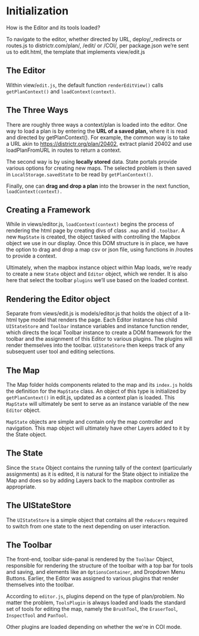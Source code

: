 # Initialization
How is the Editor and its tools loaded?

To navigate to the editor, whether directed by URL, deploy/_redirects
or routes.js to districtr.com/plan/, /edit/ or /COI/, per package.json
we’re sent us to edit.html, the template that implements view/edit.js

## The Editor

Within view/`edit.js`, the default function `renderEditView()` calls
`getPlanContext()` and `loadContext(context)`.

## The Three Ways

There are roughly three ways a context/plan is loaded into the editor. 
One way to load a plan is by entering the **URL of a saved plan,** where
it is read and directed by getPlanContext(). For example, the common way
is to take a URL akin to https://districtr.org/plan/20402, extract
planid 20402 and use loadPlanFromURL in routes to return a context. 

The second way is by using **locally stored** data. State portals
provide various options for creating new maps. The selected problem is then saved
in `LocalStorage.savedState` to be read by `getPlanContext()`.

Finally, one can **drag and drop a plan** into the browser in the next function,
`loadContext(context).`

## Creating a Framework
While in views/editor.js, `loadContext(context)` begins the process of rendering
the html page by creating divs of class `.map` and id `.toolbar`. A new `MapState`
is created, the object tasked with controlling the Mapbox object we use in our display.
Once this DOM structure is in place, we have the option to drag and drop a map csv or
json file, using functions in /routes to provide a context.

Ultimately, when the mapbox instance object within Map loads, we’re ready to create a
new `State` object and `Editor` object, which we render. It is also here that select
the toolbar `plugins` we’ll use based on the loaded context.  

## Rendering the Editor object
Separate from views/edit.js is models/editor.js that holds the object of a lit-html
type model that renders the page. Each Editor instance has child `UIStateStore` and
`Toolbar` instance variables and instance function render, which directs the local
Toolbar instance to create a DOM framework for the toolbar and the assignment of
this Editor to various plugins. The plugins will render themselves into the toolbar.
`UIStateStore` then keeps track of any subsequent user tool and editing selections. 

## The Map
The Map folder holds components related to the map and its `index.js` holds the
definition for the `MapState` class. An object of this type is initialized by
`getPlanContext()` in edit.js, updated as a context plan is loaded. This `MapState`
will ultimately be sent to serve as an instance variable of the new `Editor` object.

`MapState` objects are simple and contain only the map controller and navigation. This
map object will ultimately have other Layers added to it by the State object. 

## The State
Since the `State` Object contains the running tally of the context (particularly
assignments) as it is edited, it is natural for the State object to initialize the
Map and does so by adding Layers back to the mapbox controller as appropriate.

## The UIStateStore
The `UIStateStore` is a simple object that contains all the `reducers` required to
switch from one state to the next depending on user interaction.

## The Toolbar

The front-end, toolbar side-panal is rendered by the `Toolbar` Object, responsible for
rendering the structure of the toolbar with a top bar for tools and saving, and elements
like an `OptionsContainer`, and Dropdown Menu Buttons. Earlier, the Editor was assigned
to various plugins that render themselves into the toolbar. 

According to `editor.js`, plugins depend on the type of plan/problem. No matter the
problem, `ToolsPlugin` is always loaded and loads the standard set of tools for editing
the map, namely the `BrushTool`, the `EraserTool`, `InspectTool` and `PanTool`. 

Other plugins are loaded depending on whether the we're in COI mode.





